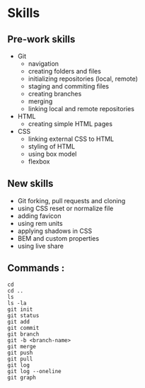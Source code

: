 # Skills
## Pre-work skills
* Git
    - navigation
    - creating folders and files
    - initializing repositories (local, remote)
    - staging and commiting files
    - creating branches
    - merging
    - linking local and remote repositories
* HTML
    - creating simple HTML pages
* CSS 
    - linking external CSS to HTML
    - styling of HTML 
    - using box model
    - flexbox
## New skills
* Git forking, pull requests and cloning
* using CSS reset or normalize file
* adding favicon
* using rem units
* applying shadows in CSS
* BEM and custom properties
* using live share
## Commands :
```
cd
cd ..
ls
ls -la
git init
git status
git add
git commit
git branch
git -b <branch-name>
git merge
git push
git pull
git log
git log --oneline
git graph
```